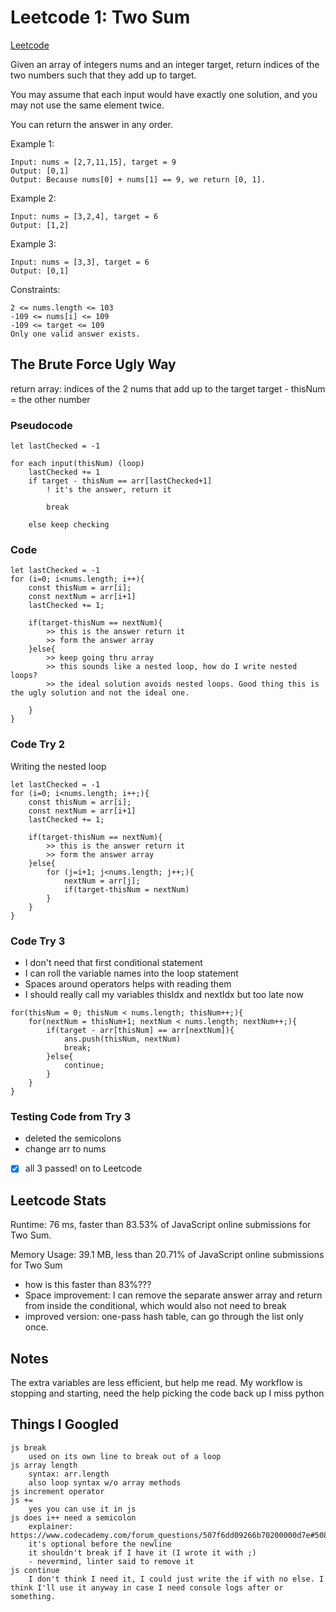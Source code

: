 
# Leetcode 1: Two Sum

[Leetcode](https://leetcode.com/problems/two-sum/)

Given an array of integers nums and an integer target, return indices of the two numbers such that they add up to target.

You may assume that each input would have exactly one solution, and you may not use the same element twice.

You can return the answer in any order.

Example 1:

    Input: nums = [2,7,11,15], target = 9
    Output: [0,1]
    Output: Because nums[0] + nums[1] == 9, we return [0, 1].

Example 2:

    Input: nums = [3,2,4], target = 6
    Output: [1,2]

Example 3:

    Input: nums = [3,3], target = 6
    Output: [0,1]

Constraints:

    2 <= nums.length <= 103
    -109 <= nums[i] <= 109
    -109 <= target <= 109
    Only one valid answer exists.


## The Brute Force Ugly Way

return array: indices of the 2 nums that add up to the target
target - thisNum = the other number

### Pseudocode

    let lastChecked = -1

    for each input(thisNum) (loop)
        lastChecked += 1
        if target - thisNum == arr[lastChecked+1] 
            ! it's the answer, return it
            
            break    

        else keep checking

### Code

```
let lastChecked = -1
for (i=0; i<nums.length; i++){
    const thisNum = arr[i];
    const nextNum = arr[i+1]
    lastChecked += 1;

    if(target-thisNum == nextNum){
        >> this is the answer return it
        >> form the answer array
    }else{
        >> keep going thru array
        >> this sounds like a nested loop, how do I write nested loops?
        >> the ideal solution avoids nested loops. Good thing this is the ugly solution and not the ideal one.

    }
}
```

### Code Try 2

Writing the nested loop

```
let lastChecked = -1
for (i=0; i<nums.length; i++;){
    const thisNum = arr[i];
    const nextNum = arr[i+1]
    lastChecked += 1;

    if(target-thisNum == nextNum){
        >> this is the answer return it
        >> form the answer array
    }else{
        for (j=i+1; j<nums.length; j++;){
            nextNum = arr[j];
            if(target-thisNum = nextNum)
        }
    }
}
```

### Code Try 3

- I don't need that first conditional statement
- I can roll the variable names into the loop statement
- Spaces around operators helps with reading them
- I should really call my variables thisIdx and nextIdx but too late now

```
for(thisNum = 0; thisNum < nums.length; thisNum++;){
    for(nextNum = thisNum+1; nextNum < nums.length; nextNum++;){
        if(target - arr[thisNum] == arr[nextNum]){
            ans.push(thisNum, nextNum)
            break;
        }else{
            continue;
        }
    }
}
```

### Testing Code from Try 3

- deleted the semicolons
- change arr to nums
- [x] all 3 passed! on to Leetcode

## Leetcode Stats

Runtime: 76 ms, faster than 83.53% of JavaScript online submissions for Two Sum.

Memory Usage: 39.1 MB, less than 20.71% of JavaScript online submissions for Two Sum

- how is this faster than 83%???
- Space improvement: I can remove the separate answer array and return from inside the conditional, which would also not need to break
- improved version: one-pass hash table, can go through the list only once.

## Notes

The extra variables are less efficient, but help me read. My workflow is stopping and starting, need the help picking the code back up
I miss python

## Things I Googled

    js break
        used on its own line to break out of a loop
    js array length
        syntax: arr.length
        also loop syntax w/o array methods
    js increment operator
    js +=
        yes you can use it in js
    js does i++ need a semicolon
        explainer: https://www.codecademy.com/forum_questions/507f6dd09266b70200000d7e#508000efde2d860200004bbe
        it's optional before the newline
        it shouldn't break if I have it (I wrote it with ;)
        - nevermind, linter said to remove it
    js continue
        I don't think I need it, I could just write the if with no else. I think I'll use it anyway in case I need console logs after or something.
